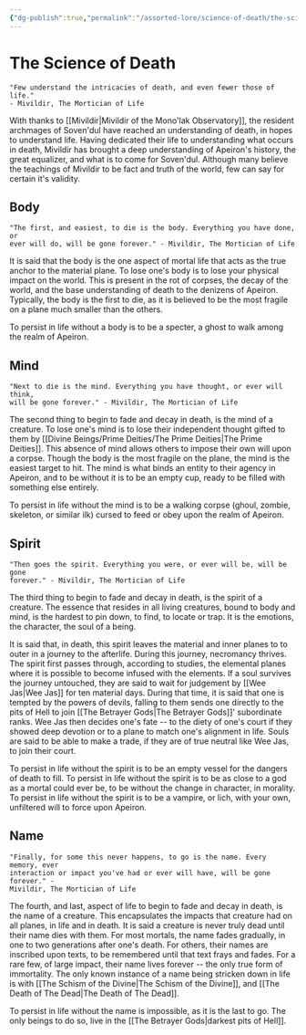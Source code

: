 ```yaml
---
{"dg-publish":true,"permalink":"/assorted-lore/science-of-death/the-science-of-death/","dgHomeLink":true,"dgPassFrontmatter":false}
---
```


# The Science of Death
	"Few understand the intricacies of death, and even fewer those of life." 
	- Mivildir, The Mortician of Life

With thanks to [[Mivildir|Mivildir of the Mono'lak Observatory]], the resident archmages of Soven'dul have reached an understanding of death, in hopes to understand life. Having dedicated their life to understanding what occurs in death, Mivildir has brought a deep understanding of Apeiron's history, the great equalizer, and what is to come for Soven'dul. Although many believe the teachings of Mivildir to be fact and truth of the world, few can say for certain it's validity.

## Body
	"The first, and easiest, to die is the body. Everything you have done, or 
	ever will do, will be gone forever." - Mivildir, The Mortician of Life

It is said that the body is the one aspect of mortal life that acts as the true anchor to the material plane. To lose one's body is to lose your physical impact on the world. This is present in the rot of corpses, the decay of the world, and the base understanding of death to the denizens of Apeiron. Typically, the body is the first to die, as it is believed to be the most fragile on a plane much smaller than the others. 

To persist in life without a body is to be a specter, a ghost to walk among the realm of Apeiron.
## Mind
	"Next to die is the mind. Everything you have thought, or ever will think, 
	will be gone forever." - Mivildir, The Mortician of Life

The second thing to begin to fade and decay in death, is the mind of a creature. To lose one's mind is to lose their independent thought gifted to them by [[Divine Beings/Prime Deities/The Prime Deities|The Prime Deities]]. This absence of mind allows others to impose their own will upon a corpse. Though the body is the most fragile on the plane, the mind is the easiest target to hit. The mind is what binds an entity to their agency in Apeiron, and to be without it is to be an empty cup, ready to be filled with something else entirely. 

To persist in life without the mind is to be a walking corpse (ghoul, zombie, skeleton, or similar ilk) cursed to feed or obey upon the realm of Apeiron.
## Spirit
	"Then goes the spirit. Everything you were, or ever will be, will be gone 
	forever." - Mivildir, The Mortician of Life

The third thing to begin to fade and decay in death, is the spirit of a creature. The essence that resides in all living creatures, bound to body and mind, is the hardest to pin down, to find, to locate or trap. It is the emotions, the character, the soul of a being. 

It is said that, in death, this spirit leaves the material and inner planes to to outer in a journey to the afterlife. During this journey, necromancy thrives. The spirit first passes through, according to studies, the elemental planes where it is possible to become infused with the elements. If a soul survives the journey untouched, they are said to wait for judgement by [[Wee Jas|Wee Jas]] for ten material days. During that time, it is said that one is tempted by the powers of devils, falling to them sends one directly to the pits of Hell to join [[The Betrayer Gods|The Betrayer Gods]]' subordinate ranks. Wee Jas then decides one's fate -- to the diety of one's court if they showed deep devotion or to a plane to match one's alignment in life. Souls are said to be able to make a trade, if they are of true neutral like Wee Jas, to join their court. 

To persist in life without the spirit is to be an empty vessel for the dangers of death to fill. To persist in life without the spirit is to be as close to a god as a mortal could ever be, to be without the change in character, in morality. To persist in life without the spirit is to be a vampire, or lich, with your own, unfiltered will to force upon Apeiron.
## Name
	"Finally, for some this never happens, to go is the name. Every memory, ever 
	interaction or impact you've had or ever will have, will be gone forever." - 
	Mivildir, The Mortician of Life

The fourth, and last, aspect of life to begin to fade and decay in death, is the name of a creature. This encapsulates the impacts that creature had on all planes, in life and in death. It is said a creature is never truly dead until their name dies with them. For most mortals, the name fades gradually, in one to two generations after one's death. For others, their names are inscribed upon texts, to be remembered until that text frays and fades. For a rare few, of large impact, their name lives forever -- the only true form of immortality. The only known instance of a name being stricken down in life is with [[The Schism of the Divine|The Schism of the Divine]], and [[The Death of The Dead|The Death of The Dead]]. 

To persist in life without the name is impossible, as it is the last to go. The only beings to do so, live in the [[The Betrayer Gods|darkest pits of Hell]].